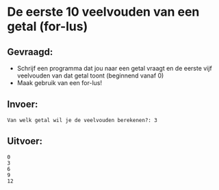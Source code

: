 # De eerste 10 veelvouden van een getal (for-lus)


## Gevraagd:

* Schrijf een programma dat jou naar een getal vraagt en de eerste vijf veelvouden van dat getal toont (beginnend vanaf 0)
* Maak gebruik van een for-lus!

## Invoer:
```
Van welk getal wil je de veelvouden berekenen?: 3
```

## Uitvoer:

```
0
3
6
9
12

```
